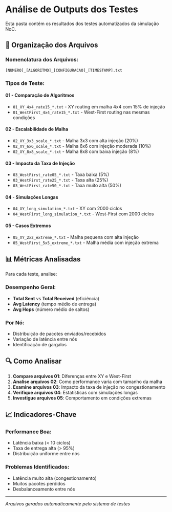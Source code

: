 # Análise de Outputs dos Testes

Esta pasta contém os resultados dos testes automatizados da simulação NoC.

## 📁 Organização dos Arquivos

### Nomenclatura dos Arquivos:
```
[NUMERO]_[ALGORITMO]_[CONFIGURACAO]_[TIMESTAMP].txt
```

### Tipos de Teste:

#### 01 - Comparação de Algoritmos
- `01_XY_4x4_rate15_*.txt` - XY routing em malha 4x4 com 15% de injeção
- `01_WestFirst_4x4_rate15_*.txt` - West-First routing nas mesmas condições

#### 02 - Escalabilidade de Malha
- `02_XY_3x3_scale_*.txt` - Malha 3x3 com alta injeção (20%)
- `02_XY_6x6_scale_*.txt` - Malha 6x6 com injeção moderada (10%)
- `02_XY_8x8_scale_*.txt` - Malha 8x8 com baixa injeção (8%)

#### 03 - Impacto da Taxa de Injeção
- `03_WestFirst_rate05_*.txt` - Taxa baixa (5%)
- `03_WestFirst_rate25_*.txt` - Taxa alta (25%)
- `03_WestFirst_rate50_*.txt` - Taxa muito alta (50%)

#### 04 - Simulações Longas
- `04_XY_long_simulation_*.txt` - XY com 2000 ciclos
- `04_WestFirst_long_simulation_*.txt` - West-First com 2000 ciclos

#### 05 - Casos Extremos
- `05_XY_2x2_extreme_*.txt` - Malha pequena com alta injeção
- `05_WestFirst_5x5_extreme_*.txt` - Malha média com injeção extrema

## 📊 Métricas Analisadas

Para cada teste, analise:

### Desempenho Geral:
- **Total Sent** vs **Total Received** (eficiência)
- **Avg Latency** (tempo médio de entrega)
- **Avg Hops** (número médio de saltos)

### Por Nó:
- Distribuição de pacotes enviados/recebidos
- Variação de latência entre nós
- Identificação de gargalos

## 🔍 Como Analisar

1. **Compare arquivos 01**: Diferenças entre XY e West-First
2. **Analise arquivos 02**: Como performance varia com tamanho da malha
3. **Examine arquivos 03**: Impacto da taxa de injeção no congestionamento
4. **Verifique arquivos 04**: Estatísticas com simulações longas
5. **Investigue arquivos 05**: Comportamento em condições extremas

## 📈 Indicadores-Chave

### Performance Boa:
- Latência baixa (< 10 ciclos)
- Taxa de entrega alta (> 95%)
- Distribuição uniforme entre nós

### Problemas Identificados:
- Latência muito alta (congestionamento)
- Muitos pacotes perdidos
- Desbalanceamento entre nós

---
*Arquivos gerados automaticamente pelo sistema de testes*
